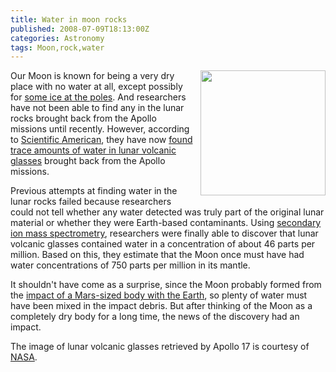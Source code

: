 ```yaml
---
title: Water in moon rocks
published: 2008-07-09T18:13:00Z
categories: Astronomy
tags: Moon,rock,water
---
```


<a onblur="try {parent.deselectBloggerImageGracefully();} catch(e) {}" href="http://history.nasa.gov/alsj/a17/ap17-S73-15171.jpg"><img style="float:right; margin:0 0 10px 10px;cursor:pointer; cursor:hand;width: 200px;" src="http://history.nasa.gov/alsj/a17/ap17-S73-15171.jpg" border="0" alt="" /></a>

<p>
Our Moon is known for being a very dry place with no water at all, except possibly for <a href="http://nssdc.gsfc.nasa.gov/planetary/ice/ice_moon.html">some ice at the poles</a>.  And researchers have not been able to find any in the lunar rocks brought back from the Apollo missions until recently.  However, according to <a href="http://www.sciam.com/">Scientific American</a>, they have now <a href="http://www.sciam.com/article.cfm?id=moon-once-harbored-water">found trace amounts of water in lunar volcanic glasses</a> brought back from the Apollo missions.
</p>

<p>
Previous attempts at finding water in the lunar rocks failed because researchers could not tell whether any water detected was truly part of the original lunar material or whether they were Earth-based contaminants.  Using <a href="http://en.wikipedia.org/wiki/Secondary_ion_mass_spectrometry">secondary ion mass spectrometry</a>, researchers were finally able to discover that lunar volcanic glasses contained water in a concentration of about 46 parts per million.  Based on this, they estimate that the Moon once must have had water concentrations of 750 parts per million in its mantle.
</p>

<p>
It shouldn't have come as a surprise, since the Moon probably formed from the <a href="http://en.wikipedia.org/wiki/Giant_impact_hypothesis">impact of a Mars-sized body with the Earth</a>, so plenty of water must have been mixed in the impact debris.  But after thinking of the Moon as a completely dry body for a long time, the news of the discovery had an impact.
</p>

<p>
The image of lunar volcanic glasses retrieved by Apollo 17 is courtesy of <a href="http://history.nasa.gov/alsj/a17/a17.sta4.html">NASA</a>.
</p>

